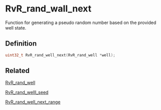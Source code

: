 # RvR_rand_wall_next

Function for generating a pseudo random number based on the provided well state.

## Definition

```c
uint32_t RvR_rand_well_next(RvR_rand_well *well);
```

## Related

[RvR_rand_well](/rvr/rvr/rand_well)

[RvR_rand_welll_seed](/rvr/rvr/rand_well_seed)

[RvR_rand_well_next_range](/rvr/rvr/rand_well_next_range)
